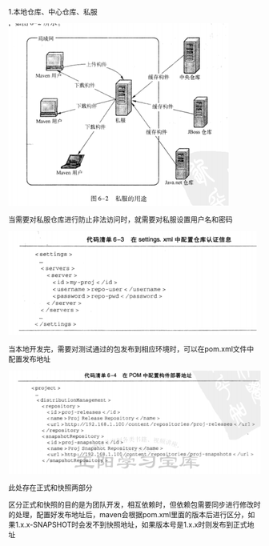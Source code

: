 1.本地仓库、中心仓库、私服

![1559718449612](picture/1559718449612.png)



当需要对私服仓库进行防止非法访问时，就需要对私服设置用户名和密码

![1559719103720](picture/1559719103720.png)

当本地开发完，需要对测试通过的包发布到相应环境时，可以在pom.xml文件中配置发布地址

![1559719731375](picture/1559719731375.png)

此处存在正式和快照两部分

区分正式和快照的目的是为团队开发，相互依赖时，但依赖包需要同步进行修改时的处理，配置好发布地址后，maven会根据pom.xml里面的版本后进行区分，如果1.x.x-SNAPSHOT时会发不到快照地址，如果版本号是1.x.x时则发布到正式地址

